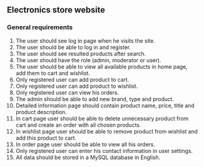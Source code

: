 ## Electronics store website

### General requirements

1) The user should see log in page when he visits the site.
2) The user should be able to log in and register.
3) The user should see resulted products after search.
4) The user should have the role (admin, moderator or user).
5) The user should be able to view all available products in home page,
   add them to cart and wishlist.
6) Only registered user can add product to cart.
7) Only registered user can add product to wishlist.
8) Only registered user can view his orders.
9) The admin should be able to add new brand, type and product.
10) Detailed information page should contain product name, price, title and
   product description.
11) In cart page user should be able to delete unnecessary product from cart
   and create an order with all chosen products.
12) In wishlist page user should be able to remove product from wishlist and 
   add this product to cart.
13) In order page user should be able to view all his orders.
14) Only registered user can enter his contact information in user settings.
15) All data should be stored in a MySQL database in English.
